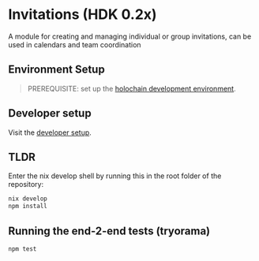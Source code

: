 # Invitations (HDK 0.2x)

A module for creating and managing individual or group invitations, can be used in calendars and team coordination

## Environment Setup

> PREREQUISITE: set up the [holochain development environment](https://developer.holochain.org/docs/install/).

## Developer setup

Visit the [developer setup](/DEV-README.md).

## TLDR

Enter the nix develop shell by running this in the root folder of the repository: 

```bash
nix develop
npm install
```

## Running the end-2-end tests (tryorama)

```bash
npm test
```
